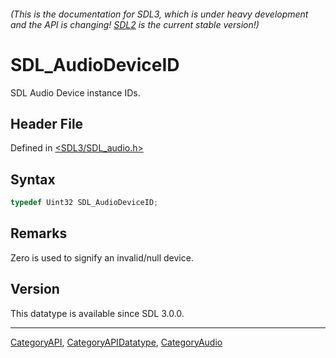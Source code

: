 ###### (This is the documentation for SDL3, which is under heavy development and the API is changing! [SDL2](https://wiki.libsdl.org/SDL2/) is the current stable version!)
# SDL_AudioDeviceID

SDL Audio Device instance IDs.

## Header File

Defined in [<SDL3/SDL_audio.h>](https://github.com/libsdl-org/SDL/blob/main/include/SDL3/SDL_audio.h)

## Syntax

```c
typedef Uint32 SDL_AudioDeviceID;
```

## Remarks

Zero is used to signify an invalid/null device.

## Version

This datatype is available since SDL 3.0.0.

----
[CategoryAPI](CategoryAPI), [CategoryAPIDatatype](CategoryAPIDatatype), [CategoryAudio](CategoryAudio)

